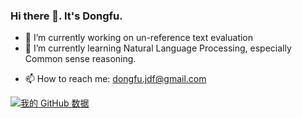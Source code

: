 ### Hi there 👋. It's Dongfu.

- 🔭 I’m currently working on un-reference text evaluation
- 🌱 I’m currently learning Natural Language Processing, especially Common sense reasoning.
<!-- - 👯 I’m looking to collaborate on ... -->
<!-- - 🤔 I’m looking for help with ... -->
<!-- - 💬 Ask me about ... -->
- 📫 How to reach me: dongfu.jdf@gmail.com
<!-- - 😄 Pronouns: ... -->
<!-- - ⚡ Fun fact: I am big fun of Warriors Team! -->


[![我的 GitHub 数据](https://github-readme-stats.vercel.app/api?username=jdf-prog)]()
